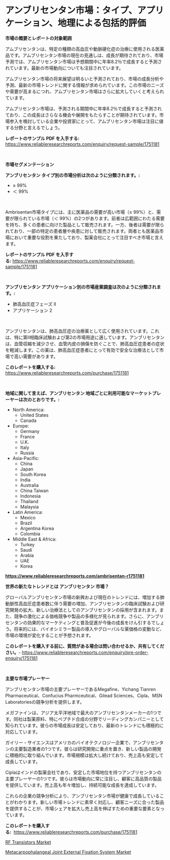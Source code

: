 <p><h1>アンブリセンタン市場：タイプ、アプリケーション、地理による包括的評価</h1></p><p><strong>市場の概要とレポートの対象範囲</strong></p>
<p><p>アムブリセンタンは、特定の種類の高血圧や動脈硬化症の治療に使用される医薬品です。アムブリセンタン市場の現在の見通しは、成長が期待されており、市場予測では、アムブリセンタン市場は予想期間中に年率8.2％で成長すると予測されています。最新の市場動向についても注目されています。</p><p>アムブリセンタン市場の将来展望は明るいと予測されており、市場の成長分析や予測、最新の市場トレンドに関する情報が求められています。この市場のニーズや需要が高まるにつれ、アムブリセンタン市場はさらに拡大していくと考えられています。</p><p>アムブリセンタン市場は、予測される期間中に年率8.2％で成長すると予測されており、この成長はさらなる機会や展開をもたらすことが期待されています。市場参入を検討している企業や投資家にとって、アムブリセンタン市場は注目に値する分野と言えるでしょう。</p></p>
<p><strong>レポートのサンプル PDF を入手する:</strong> <a href="https://www.reliableresearchreports.com/enquiry/request-sample/1751181">https://www.reliableresearchreports.com/enquiry/request-sample/1751181</a></p>
<p>&nbsp;</p>
<p><strong>市場セグメンテーション</strong></p>
<p><strong>アンブリセンタン タイプ別の市場分析は次のように分類されます。:</strong></p>
<p><ul><li>≥ 99%</li><li>＜ 99%</li></ul></p>
<p>&nbsp;</p>
<p><p>Ambrisentan市場タイプには、主に医薬品の需要が高い市場（≥ 99%）と、需要が限られている市場（＜ 99%）の2つがあります。前者は広範囲にわたる需要を持ち、多くの患者に向けた製品として販売されます。一方、後者は需要が限られており、一部の特定の患者層や疾患に対して販売されます。両者とも医薬品市場において重要な役割を果たしており、製薬会社にとって注目すべき市場と言えます。</p></p>
<p><strong>レポートのサンプル PDF を入手する:</strong>&nbsp;<a href="https://www.reliableresearchreports.com/enquiry/request-sample/1751181">https://www.reliableresearchreports.com/enquiry/request-sample/1751181</a></p>
<p>&nbsp;</p>
<p><strong> アンブリセンタン アプリケーション別の市場産業調査は次のように分類されます。:</strong></p>
<p><ul><li>肺高血圧症フェーズ II</li><li>アプリケーション 2</li></ul></p>
<p>&nbsp;</p>
<p><p>アンブリセンタンは、肺高血圧症の治療薬として広く使用されています。これは、特に第II相臨床試験および第2の市場用途に適しています。アンブリセンタンは、血管収縮を減少させ、血管内皮の損傷を防ぐことで、肺高血圧症患者の症状を軽減します。この薬は、肺高血圧症患者にとって有効で安全な治療法として市場で高い需要があります。</p></p>
<p><strong>このレポートを購入する:</strong>&nbsp; <a href="https://www.reliableresearchreports.com/purchase/1751181">https://www.reliableresearchreports.com/purchase/1751181</a></p>
<p>&nbsp;</p>
<p><strong>地域に関して言えば、アンブリセンタン 地域ごとに利用可能なマーケットプレーヤーは次のとおりです。:</strong></p>
<p><ul>
    <li>
        North America:
        <ul>
            <li>United States</li>
            <li>Canada</li>
        </ul>
    </li>
    <li>
        Europe:
        <ul>
            <li>Germany</li>
            <li>France</li>
            <li>U.K.</li>
            <li>Italy</li>
            <li>Russia</li>
        </ul>
    </li>
    <li>
        Asia-Pacific:
        <ul>
            <li>China</li>
            <li>Japan</li>
            <li>South Korea</li>
            <li>India</li>
            <li>Australia</li>
            <li>China Taiwan</li>
            <li>Indonesia</li>
            <li>Thailand</li>
            <li>Malaysia</li>
        </ul>
    </li>
    <li>
        Latin America:
        <ul>
            <li>Mexico</li>
            <li>Brazil</li>
            <li>Argentina Korea</li>
            <li>Colombia</li>
        </ul>
    </li>
    <li>
        Middle East & Africa:
        <ul>
            <li>Turkey</li>
            <li>Saudi</li>
            <li>Arabia</li>
            <li>UAE</li>
            <li>Korea</li>
        </ul>
    </li>
    </ul></p>
<p><strong><a href="https://www.reliableresearchreports.com/ambrisentan-r1751181">https://www.reliableresearchreports.com/ambrisentan-r1751181</a></strong>&nbsp;</p>
<p><strong>世界の新たなトレンドとは アンブリセンタン 市場？</strong></p>
<p><p>グローバルアンブリセンタン市場の新興および現在のトレンドには、増加する肺動脈性高血圧症患者数に伴う需要の増加、アンブリセンタンの臨床試験および研究開発の拡大、新しい治療法としてのアンブリセンタンの採用が含まれます。また、競争の激化による価格競争や製品の多様化が見られます。さらに、アンブリセンタンの効果的なマーケティングと普及促進が今後の成長をけん引するでしょう。将来的には、バイオシミラー製品の導入やグローバルな薬価格の変動など、市場の環境が変化することが予想されます。</p></p>
<p><strong>このレポートを購入する前に、質問がある場合は問い合わせるか、共有してください。</strong>- <a href="https://www.reliableresearchreports.com/enquiry/pre-order-enquiry/1751181">https://www.reliableresearchreports.com/enquiry/pre-order-enquiry/1751181</a></p>
<p>&nbsp;</p>
<p><strong>主要な市場プレーヤー</strong></p>
<p><p>アンブリセンタン市場の主要プレーヤーであるMegafine、Yichang Tianren Pharmaceutical、Confucius Pharmceutical、Gilead Sciences、Cipla、MSN Laboratoriesの競争分析を提供します。</p><p>メガファインは、アジア太平洋地域で最大のアンブリセンタンメーカーの1つです。同社は製薬原料、特にペプチド合成の分野でリーディングカンパニーとして知られています。彼らの市場成長は安定しており、最新のトレンドにも積極的に対応しています。</p><p>ガイリー・サイエンスはアメリカのバイオテクノロジー企業で、アンブリセンタンの主要製造業者の1つです。彼らは研究開発に重点を置き、新しい製品の開発に積極的に取り組んでいます。市場規模は拡大し続けており、売上高も安定して成長しています。</p><p>Ciplaはインドの製薬会社であり、安定した市場地位を持つアンブリセンタンの主要プレーヤーの1つです。彼らは市場動向に常に注目し、顧客に高品質の製品を提供しています。売上高も年々増加し、持続可能な成長を達成しています。</p><p>これらの企業の競争分析により、アンブリセンタン市場が健康で成長していることがわかります。新しい市場トレンドに素早く対応し、顧客ニーズに合った製品を提供することが、市場シェアを拡大し売上高を伸ばすための重要な要素となっています。</p></p>
<p><strong>このレポートを購入する:</strong>&nbsp;&nbsp;<a href="https://www.reliableresearchreports.com/purchase/1751181">https://www.reliableresearchreports.com/purchase/1751181</a></p>
<p><p><a href="https://faithful-glue-af3.notion.site/RF-Transistors-Market-Outlook-Industry-Overview-and-Forecast-2024-to-2031-b34d67d6ea584715b702656ad194a18c">RF Transistors Market</a></p><p><a href="https://github.com/ruddyyedelwadw/Market-Research-Report-List-2/blob/main/metacarpophalangeal-joint-external-fixation-system-market.md">Metacarpophalangeal Joint External Fixation System Market</a></p></p>